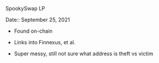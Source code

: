 SpookySwap LP


Date:: September 25, 2021


- Found on-chain

- Links into Finnexus, et al.

- Super messy, still not sure what address is theft vs victim